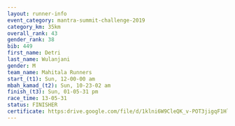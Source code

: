 ```yaml
---
layout: runner-info 
event_category: mantra-summit-challenge-2019 
category_km: 35km 
overall_rank: 43
gender_rank: 38
bib: 449
first_name: Detri
last_name: Wulanjani
gender: M
team_name: Mahitala Runners
start_(t1): Sun, 12-00-00 am
mbah_kamad_(t2): Sun, 10-23-02 am
finish_(t3): Sun, 01-05-31 pm
race_time: 13-05-31
status: FINISHER
certificate: https:drive.google.com/file/d/1klni6W9CleQK_v-POT3jigqF1HlUm6XQ/view?usp=sharing
---
```


